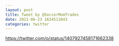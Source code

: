 ```yaml
--- 
layout: post 
title: Tweet by @SoccerMomTrades 
date: 2021-06-23 1624511043 
categories: twitter 
--- 
```

https://twitter.com/o/status/1407927458171662338